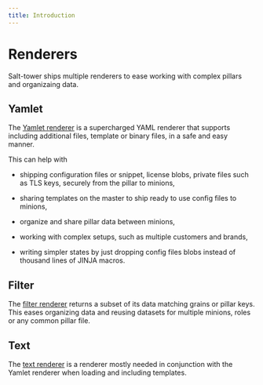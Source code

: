 ```yaml
---
title: Introduction
---
```


# Renderers

Salt-tower ships multiple renderers to ease working with complex pillars and organizaing data.

## Yamlet

The [Yamlet renderer](./yamlet/) is a supercharged YAML renderer that supports including additional files, template or binary files, in a safe and easy manner.

This can help with

* shipping configuration files or snippet, license blobs, private files such as TLS keys, securely from the pillar to minions,

* sharing templates on the master to ship ready to use config files to minions,

* organize and share pillar data between minions,

* working with complex setups, such as multiple customers and brands,

* writing simpler states by just dropping config files blobs instead of thousand lines of JINJA macros.


## Filter

The [filter renderer](./filter/) returns a subset of its data matching grains or pillar keys. This eases organizing data and reusing datasets for multiple minions, roles or any common pillar file.


## Text

The [text renderer](./text/) is a renderer mostly needed in conjunction with the Yamlet renderer when loading and including templates.
